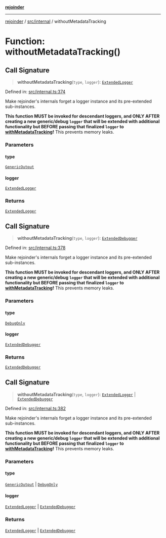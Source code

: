 [**rejoinder**](../../../README.md)

***

[rejoinder](../../../README.md) / [src/internal](../README.md) / withoutMetadataTracking

# Function: withoutMetadataTracking()

## Call Signature

> **withoutMetadataTracking**(`type`, `logger`): [`ExtendedLogger`](../interfaces/ExtendedLogger.md)

Defined in: [src/internal.ts:374](https://github.com/Xunnamius/rejoinder/blob/2e193401f811190578a6daed325a2ddce540538d/src/internal.ts#L374)

Make rejoinder's internals forget a logger instance and its pre-extended
sub-instances.

**This function MUST be invoked for descendant loggers, and ONLY AFTER
creating a new generic/debug `logger` that will be extended with additional
functionality but BEFORE passing that finalized `logger` to
[withMetadataTracking](withMetadataTracking.md)!** This prevents memory leaks.

### Parameters

#### type

[`GenericOutput`](../enumerations/LoggerType.md#genericoutput)

#### logger

[`ExtendedLogger`](../interfaces/ExtendedLogger.md)

### Returns

[`ExtendedLogger`](../interfaces/ExtendedLogger.md)

## Call Signature

> **withoutMetadataTracking**(`type`, `logger`): [`ExtendedDebugger`](../../interfaces/ExtendedDebugger.md)

Defined in: [src/internal.ts:378](https://github.com/Xunnamius/rejoinder/blob/2e193401f811190578a6daed325a2ddce540538d/src/internal.ts#L378)

Make rejoinder's internals forget a logger instance and its pre-extended
sub-instances.

**This function MUST be invoked for descendant loggers, and ONLY AFTER
creating a new generic/debug `logger` that will be extended with additional
functionality but BEFORE passing that finalized `logger` to
[withMetadataTracking](withMetadataTracking.md)!** This prevents memory leaks.

### Parameters

#### type

[`DebugOnly`](../enumerations/LoggerType.md#debugonly)

#### logger

[`ExtendedDebugger`](../../interfaces/ExtendedDebugger.md)

### Returns

[`ExtendedDebugger`](../../interfaces/ExtendedDebugger.md)

## Call Signature

> **withoutMetadataTracking**(`type`, `logger`): [`ExtendedLogger`](../interfaces/ExtendedLogger.md) \| [`ExtendedDebugger`](../../interfaces/ExtendedDebugger.md)

Defined in: [src/internal.ts:382](https://github.com/Xunnamius/rejoinder/blob/2e193401f811190578a6daed325a2ddce540538d/src/internal.ts#L382)

Make rejoinder's internals forget a logger instance and its pre-extended
sub-instances.

**This function MUST be invoked for descendant loggers, and ONLY AFTER
creating a new generic/debug `logger` that will be extended with additional
functionality but BEFORE passing that finalized `logger` to
[withMetadataTracking](withMetadataTracking.md)!** This prevents memory leaks.

### Parameters

#### type

[`GenericOutput`](../enumerations/LoggerType.md#genericoutput) | [`DebugOnly`](../enumerations/LoggerType.md#debugonly)

#### logger

[`ExtendedLogger`](../interfaces/ExtendedLogger.md) | [`ExtendedDebugger`](../../interfaces/ExtendedDebugger.md)

### Returns

[`ExtendedLogger`](../interfaces/ExtendedLogger.md) \| [`ExtendedDebugger`](../../interfaces/ExtendedDebugger.md)
